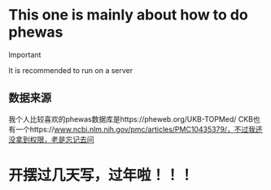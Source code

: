 # This one is mainly about how to do phewas

> [!IMPORTANT]
> It is recommended to run on a server

## 数据来源
我个人比较喜欢的phewas数据库是https://pheweb.org/UKB-TOPMed/
CKB也有一个https://www.ncbi.nlm.nih.gov/pmc/articles/PMC10435379/，不过我还没拿到权限，老是忘记去问

# 开摆过几天写，过年啦！！！
